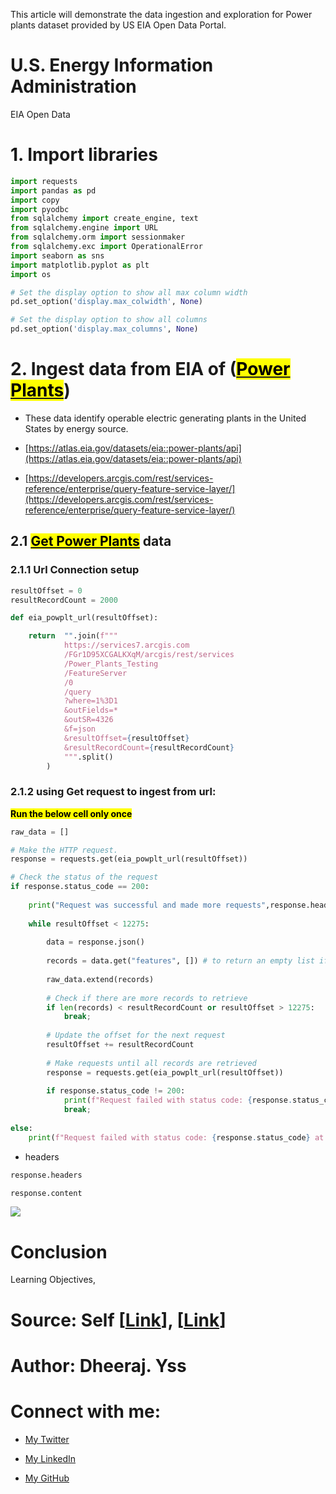 This article will demonstrate the data ingestion and exploration for Power plants dataset provided by US EIA Open Data Portal.

# U.S. Energy Information Administration

EIA Open Data

# 1\. Import libraries

```python
import requests
import pandas as pd
import copy
import pyodbc
from sqlalchemy import create_engine, text
from sqlalchemy.engine import URL
from sqlalchemy.orm import sessionmaker
from sqlalchemy.exc import OperationalError
import seaborn as sns
import matplotlib.pyplot as plt
import os

# Set the display option to show all max column width
pd.set_option('display.max_colwidth', None)

# Set the display option to show all columns
pd.set_option('display.max_columns', None)
```

# 2\. Ingest data from EIA of ([<mark>Power Plants</mark>](https://atlas.eia.gov/datasets/eia::power-plants/about))

* These data identify operable electric generating plants in the United States by energy source.
    
* [https://atlas.eia.gov/datasets/eia::power-plants/api](https://atlas.eia.gov/datasets/eia::power-plants/api)
    
* [https://developers.arcgis.com/rest/services-reference/enterprise/query-feature-service-layer/](https://developers.arcgis.com/rest/services-reference/enterprise/query-feature-service-layer/)
    

## 2.1 [<mark>Get Power Plants</mark>](https://atlas.eia.gov/datasets/eia::power-plants/api) data

### 2.1.1 Url Connection setup

```python
resultOffset = 0
resultRecordCount = 2000

def eia_powplt_url(resultOffset):

    return  "".join(f"""
            https://services7.arcgis.com
            /FGr1D95XCGALKXqM/arcgis/rest/services
            /Power_Plants_Testing
            /FeatureServer
            /0
            /query
            ?where=1%3D1
            &outFields=*
            &outSR=4326
            &f=json
            &resultOffset={resultOffset}
            &resultRecordCount={resultRecordCount}
            """.split()
        )
```

### 2.1.2 using Get request to ingest from url:

**<mark>Run the below cell only once</mark>**

```python
raw_data = []

# Make the HTTP request.
response = requests.get(eia_powplt_url(resultOffset))

# Check the status of the request
if response.status_code == 200:
    
    print("Request was successful and made more requests",response.headers['Content-Type'])
    
    while resultOffset < 12275:
        
        data = response.json()
        
        records = data.get("features", []) # to return an empty list if 'features' key is empty or not present
        
        raw_data.extend(records)
        
        # Check if there are more records to retrieve
        if len(records) < resultRecordCount or resultOffset > 12275:
            break;
        
        # Update the offset for the next request
        resultOffset += resultRecordCount
        
        # Make requests until all records are retrieved
        response = requests.get(eia_powplt_url(resultOffset))
        
        if response.status_code != 200:
            print(f"Request failed with status code: {response.status_code} at {resultOffset} resultOffset")
            break;
    
else:
    print(f"Request failed with status code: {response.status_code} at {resultOffset} resultOffset")
```

* headers
    

```python
response.headers
```

```python
response.content
```

![](https://cdn.hashnode.com/res/hashnode/image/upload/v1718002286587/ea0193e0-96c0-479c-be1b-01bc61a81a96.png)


# Conclusion

Learning Objectives,



# Source: Self \[[Link](https://atlas.eia.gov/datasets/eia::power-plants/api)\], \[[Link](https://datahelpdesk.worldbank.org/knowledgebase/topics/125589-developer-information)\]

# Author: Dheeraj. Yss

# Connect with me:

* [My Twitter](https://twitter.com/yssdheeraj)
    
* [My LinkedIn](https://www.linkedin.com/in/dheerajy1/)
    
* [My GitHub](https://github.com/dheerajy1)